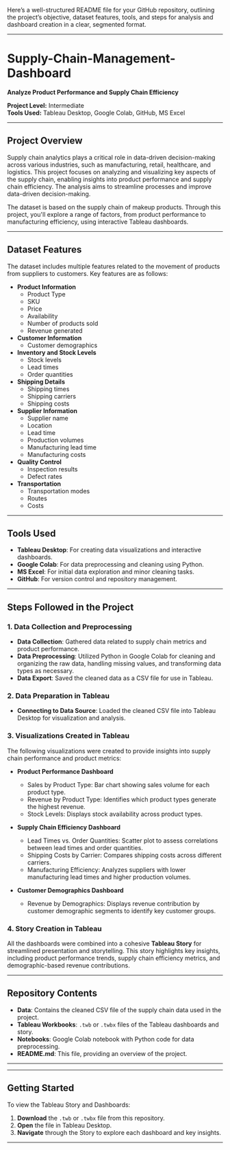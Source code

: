 Here’s a well-structured README file for your GitHub repository, outlining the project’s objective, dataset features, tools, and steps for analysis and dashboard creation in a clear, segmented format.

---

# Supply-Chain-Management-Dashboard

**Analyze Product Performance and Supply Chain Efficiency**

**Project Level:** Intermediate  
**Tools Used:** Tableau Desktop, Google Colab, GitHub, MS Excel

---

## Project Overview

Supply chain analytics plays a critical role in data-driven decision-making across various industries, such as manufacturing, retail, healthcare, and logistics. This project focuses on analyzing and visualizing key aspects of the supply chain, enabling insights into product performance and supply chain efficiency. The analysis aims to streamline processes and improve data-driven decision-making.

The dataset is based on the supply chain of makeup products. Through this project, you'll explore a range of factors, from product performance to manufacturing efficiency, using interactive Tableau dashboards.

---

## Dataset Features

The dataset includes multiple features related to the movement of products from suppliers to customers. Key features are as follows:

- **Product Information**  
  - Product Type
  - SKU
  - Price
  - Availability
  - Number of products sold
  - Revenue generated
- **Customer Information**
  - Customer demographics
- **Inventory and Stock Levels**
  - Stock levels
  - Lead times
  - Order quantities
- **Shipping Details**
  - Shipping times
  - Shipping carriers
  - Shipping costs
- **Supplier Information**
  - Supplier name
  - Location
  - Lead time
  - Production volumes
  - Manufacturing lead time
  - Manufacturing costs
- **Quality Control**
  - Inspection results
  - Defect rates
- **Transportation**
  - Transportation modes
  - Routes
  - Costs

---

## Tools Used

- **Tableau Desktop**: For creating data visualizations and interactive dashboards.
- **Google Colab**: For data preprocessing and cleaning using Python.
- **MS Excel**: For initial data exploration and minor cleaning tasks.
- **GitHub**: For version control and repository management.

---

## Steps Followed in the Project

### 1. Data Collection and Preprocessing

- **Data Collection**: Gathered data related to supply chain metrics and product performance.
- **Data Preprocessing**: Utilized Python in Google Colab for cleaning and organizing the raw data, handling missing values, and transforming data types as necessary.
- **Data Export**: Saved the cleaned data as a CSV file for use in Tableau.

### 2. Data Preparation in Tableau

- **Connecting to Data Source**: Loaded the cleaned CSV file into Tableau Desktop for visualization and analysis.

### 3. Visualizations Created in Tableau

The following visualizations were created to provide insights into supply chain performance and product metrics:

- **Product Performance Dashboard**
  - Sales by Product Type: Bar chart showing sales volume for each product type.
  - Revenue by Product Type: Identifies which product types generate the highest revenue.
  - Stock Levels: Displays stock availability across product types.

- **Supply Chain Efficiency Dashboard**
  - Lead Times vs. Order Quantities: Scatter plot to assess correlations between lead times and order quantities.
  - Shipping Costs by Carrier: Compares shipping costs across different carriers.
  - Manufacturing Efficiency: Analyzes suppliers with lower manufacturing lead times and higher production volumes.

- **Customer Demographics Dashboard**
  - Revenue by Demographics: Displays revenue contribution by customer demographic segments to identify key customer groups.

### 4. Story Creation in Tableau

All the dashboards were combined into a cohesive **Tableau Story** for streamlined presentation and storytelling. This story highlights key insights, including product performance trends, supply chain efficiency metrics, and demographic-based revenue contributions.

---

## Repository Contents

- **Data**: Contains the cleaned CSV file of the supply chain data used in the project.
- **Tableau Workbooks**: `.twb` or `.twbx` files of the Tableau dashboards and story.
- **Notebooks**: Google Colab notebook with Python code for data preprocessing.
- **README.md**: This file, providing an overview of the project.

---


---

## Getting Started

To view the Tableau Story and Dashboards:

1. **Download** the `.twb` or `.twbx` file from this repository.
2. **Open** the file in Tableau Desktop.
3. **Navigate** through the Story to explore each dashboard and key insights.

---



